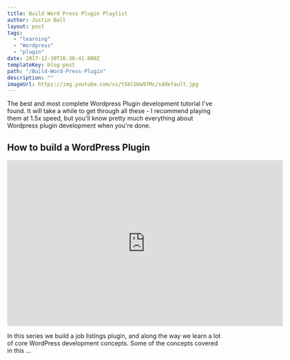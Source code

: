 ```yaml
---
title: Build Word Press Plugin Playlist
author: Justin Ball
layout: post
tags:
  - "learning"
  - "Wordpress"
  - "plugin"
date: 2017-12-30T16:30:41.000Z
templateKey: blog-post
path: "/Build-Word-Press-Plugin"
description: ""
imageUrl: https://img.youtube.com/vi/tSblOUw97Mc/sddefault.jpg
---
```


<p>The best and most complete Wordpress Plugin development tutorial I've found. It will take a while to
get through all these - I recommend playing them at 1.5x speed, but you'll know pretty much everything
about Wordpress plugin development when you're done.</p>
<div id="PLIjMj0-5C8TI7Jwell1rTvv5XXyrbKDcy" class="youtube-playlist">
  <h2 class="youtube-title">How to build a WordPress Plugin</h2>
  <iframe src="https://www.youtube.com/embed/list=PLIjMj0-5C8TI7Jwell1rTvv5XXyrbKDcy" frameborder="0" width="640" height="385" allowfullscreen>
    <p>Your browser does not support iframes.</p>
  </iframe>
  <p class="youtube-description">In this series we build a job listings plugin, and along the way we learn a lot of core WordPress development concepts. Some of the concepts covered in this ...</p>
</div>
